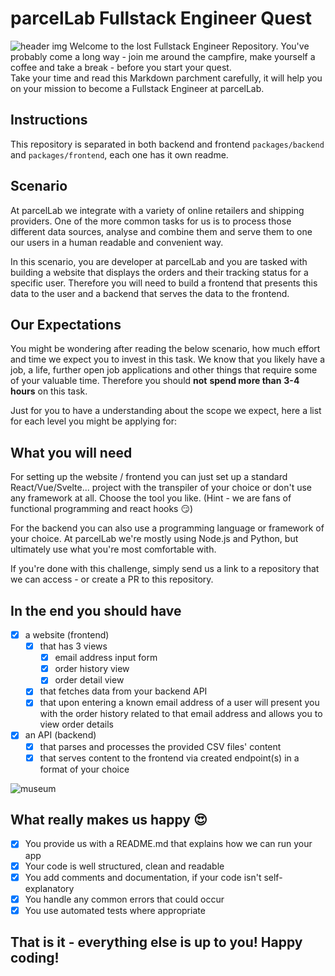 # parcelLab Fullstack Engineer Quest

![header img](./img/5cg1mm.jpg)
Welcome to the lost Fullstack Engineer Repository.
You've probably come a long way - join me around the campfire, make yourself a coffee and take a break - before you start your quest.  
Take your time and read this Markdown parchment carefully, it will help you on your mission to become a Fullstack Engineer at parcelLab.

## Instructions

This repository is separated in both backend and frontend `packages/backend` and `packages/frontend`, 
each one has it own readme.

## Scenario
At parcelLab we integrate with a variety of online retailers and shipping providers. One of the more common tasks for us is to process those different data sources, analyse and combine them and serve them to one our users in a human readable and convenient way.

In this scenario, you are developer at parcelLab and you are tasked with building a website that displays the orders and their tracking status for a specific user. Therefore you will need to build a frontend that presents this data to the user and a backend that serves the data to the frontend.

## Our Expectations
You might be wondering after reading the below scenario, how much effort and time we expect you to invest in this task. We know that you likely have a job, a life, further open job applications and other things that require some of your valuable time. Therefore you should **not** **spend more than** **3-4 hours** on this task. 

Just for you to have a understanding about the scope we expect, here a list for each level you might be applying for:

## What you will need
For setting up the website / frontend you can just set up a standard React/Vue/Svelte... project with the transpiler of your choice or don't use any framework at all. Choose the tool you like. (Hint - we are fans of functional programming and react hooks 😏)

For the backend you can also use a programming language or framework of your choice. At parcelLab we're mostly using Node.js and Python, but ultimately use what you're most comfortable with. 

If you're done with this challenge, simply send us a link to a repository that we can access - or create a PR to this repository. 

## In the end you should have
- [x]  a website (frontend)
    - [x]  that has 3 views
        - [x]  email address input form
        - [X]  order history view
        - [x]  order detail view
    - [x]  that fetches data from your backend API
    - [x]  that upon entering a known email address of a user will present you with the order history related to that email address and allows you to view order details
- [x]  an API (backend)
    - [x]  that parses and processes the provided CSV files' content
    - [x]  that serves content to the frontend via created endpoint(s) in a format of your choice

![museum](./img/65ad4d.jpg)

## What really makes us happy 😍
- [x]  You provide us with a README.md that explains how we can run your app
- [x]  Your code is well structured, clean and readable
- [x]  You add comments and documentation, if your code isn't self-explanatory
- [x]  You handle any common errors that could occur
- [x]  You use automated tests where appropriate

## That is it - everything else is up to you! Happy coding!
